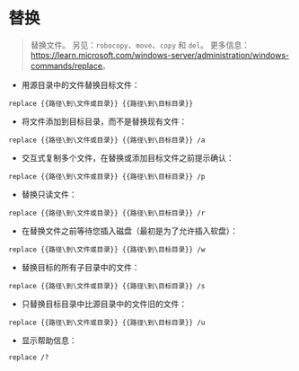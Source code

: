 # 替换

> 替换文件。
> 另见：`robocopy`、`move`、`copy` 和 `del`。
> 更多信息：<https://learn.microsoft.com/windows-server/administration/windows-commands/replace>。

- 用源目录中的文件替换目标文件：

`replace {{路径\到\文件或目录}} {{路径\到\目标目录}}`

- 将文件添加到目标目录，而不是替换现有文件：

`replace {{路径\到\文件或目录}} {{路径\到\目标目录}} /a`

- 交互式复制多个文件，在替换或添加目标文件之前提示确认：

`replace {{路径\到\文件或目录}} {{路径\到\目标目录}} /p`

- 替换只读文件：

`replace {{路径\到\文件或目录}} {{路径\到\目标目录}} /r`

- 在替换文件之前等待您插入磁盘（最初是为了允许插入软盘）：

`replace {{路径\到\文件或目录}} {{路径\到\目标目录}} /w`

- 替换目标的所有子目录中的文件：

`replace {{路径\到\文件或目录}} {{路径\到\目标目录}} /s`

- 只替换目标目录中比源目录中的文件旧的文件：

`replace {{路径\到\文件或目录}} {{路径\到\目标目录}} /u`

- 显示帮助信息：

`replace /?`